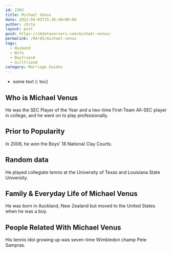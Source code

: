 ```yaml
---
id: 2302
title: Michael Venus
date: 2012-04-05T15:36:48+00:00
author: chito
layout: post
guid: https://ukdataservers.com/michael-venus/
permalink: /04/05/michael-venus
tags:
  - Husband
  - Wife
  - Boyfriend
  - Girlfriend
category: Marriage Guides
---
```


* some text
{: toc}
          
          
## Who is  Michael Venus
                  
                  
                  
He was the SEC Player of the Year and a two-time First-Team All-SEC player in college, and he went on to play professionally.
                  
                
                
                
## Prior to Popularity 
                  
                  
                  
In 2006, he won the Boys’ 18 National Clay Courts.
                  
                
                
                
## Random data 
                  
                  
                  
He played collegiate tennis at the University of Texas and Louisiana State University.
                  
                
                
                
## Family & Everyday Life of Michael Venus
                  
                  
                  
He was born in Auckland, New Zealand but moved to the United States when he was a boy.
                  
                
                
                
## People Related With  Michael Venus
                  
                  
                  
His tennis idol growing up was seven-time Wimbledon champ Pete Sampras.
                  
                
              
            
          
          
          
    
    
  
